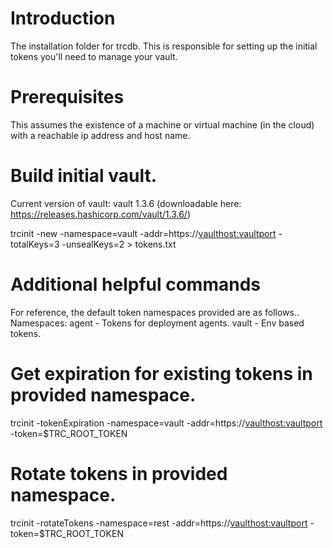 # Introduction 
The installation folder for trcdb.  This is responsible for setting up the initial tokens you'll
need to manage your vault.

# Prerequisites
This assumes the existence of a machine or virtual machine (in the cloud) with a reachable ip address
and host name.

# Build initial vault.
Current version of vault: vault 1.3.6 (downloadable here: https://releases.hashicorp.com/vault/1.3.6/)

trcinit -new -namespace=vault -addr=https://<vaulthost:vaultport> -totalKeys=3 -unsealKeys=2 > tokens.txt

# Additional helpful commands
For reference, the default token namespaces provided are as follows..
Namespaces:
agent - Tokens for deployment agents.
vault - Env based tokens.

# Get expiration for existing tokens in provided namespace.
trcinit -tokenExpiration -namespace=vault -addr=https://<vaulthost:vaultport> -token=$TRC_ROOT_TOKEN

# Rotate tokens in provided namespace.
trcinit -rotateTokens -namespace=rest -addr=https://<vaulthost:vaultport> -token=$TRC_ROOT_TOKEN


